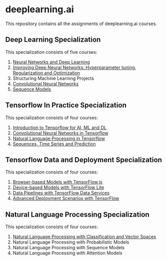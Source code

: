 # deeplearning.ai

This repository contains all the assignments of deeplearning.ai courses.

## Deep Learning Specialization
This specialization consists of five courses:

  1. [Neural Networks and Deep Learning](https://github.com/dheerajnbhat/deeplearning.ai-courses/tree/master/Deep%20Learning/Course%201%20-%20Neural%20Networks%20and%20Deep%20Learning)
  2. [Improving Deep Neural Networks: Hyperparameter tuning, Regularization and Optimization](https://github.com/dheerajnbhat/deeplearning.ai-courses/tree/master/Deep%20Learning/Course%202%20-%20Improving%20Neural%20Networks%20Hyperparameters%20Tuning%2C%20Regularization%2C%20Optimization)
  3. Structuring Machine Learning Projects
  4. [Convolutional Neural Networks](https://github.com/dheerajnbhat/deeplearning.ai-courses/tree/master/Deep%20Learning/Course%204%20-%20Convolutional%20Neural%20Networks)
  5. [Sequence Models](https://github.com/dheerajnbhat/deeplearning.ai-courses/tree/master/Deep%20Learning/Course%205%20-%20Sequence%20Models)


## Tensorflow In Practice Specialization
This specialization consists of four courses:

  1. [Introduction to Tensorflow for AI, ML and DL](https://github.com/dheerajnbhat/deeplearning.ai-courses/tree/master/Tensorflow%20In%20Practice/Course%201%20-%20Introduction%20to%20Tensorflow%20for%20AI%2C%20ML%20and%20DL)  
  2. [Convolutional Neural Networks in Tensorflow](https://github.com/dheerajnbhat/deeplearning.ai-courses/tree/master/Tensorflow%20In%20Practice/Course%202%20-%20Convolutional%20Neural%20Networks%20in%20Tensorflow)
  3. [Natural Language Processing in Tensorflow](https://github.com/dheerajnbhat/deeplearning.ai-courses/tree/master/Tensorflow%20In%20Practice/Course%203%20-%20Natural%20Language%20Processing%20in%20Tensorflow)
  4. [Sequences, Time Series and Prediction](https://github.com/dheerajnbhat/deeplearning.ai-courses/tree/master/Tensorflow%20In%20Practice/Course%204%20-%20Sequences%2C%20Time%20Series%20and%20Prediction)


## Tensorflow Data and Deployment Specialization
This specialization consists of four courses:

  1. [Browser-based Models with TensorFlow.js](https://github.com/dheerajnbhat/deeplearning.ai-courses/tree/master/Tensorflow%20Data%20and%20Deployment/Course%201%20-%20Browser-based%20Models%20with%20TensorFlow.js)
  2. [Device-based Models with TensorFlow Lite](https://github.com/dheerajnbhat/deeplearning.ai-courses/tree/master/Tensorflow%20Data%20and%20Deployment/Course%202%20-%20Device-based%20Models%20with%20TensorFlow%20Lite)
  3. [Data Pipelines with TensorFlow Data Services](https://github.com/dheerajnbhat/deeplearning.ai-courses/tree/master/Tensorflow%20Data%20and%20Deployment/Course%203%20-%20Data%20Pipelines%20with%20TensorFlow%20Data%20Services)
  4. [Advanced Deployment Scenarios with TensorFlow](https://github.com/dheerajnbhat/deeplearning.ai-courses/tree/master/Tensorflow%20Data%20and%20Deployment/Course%204%20-%20Advanced%20Deployment%20Scenarios%20with%20TensorFlow)


## Natural Language Processing Specialization
This specialization consists of four courses:

  1. [Natural Language Processing with Classification and Vector Spaces](https://github.com/dheerajnbhat/deeplearning.ai-courses/tree/master/Natural%20Language%20Processing/Course%201%20-%20Natural%20Language%20Processing%20with%20Classification%20and%20Vector%20Spaces)
  2. Natural Language Processing with Probabilistic Models
  3. Natural Language Processing with Sequence Models
  4. Natural Language Processing with Attention Models